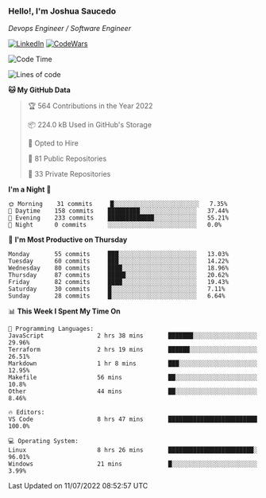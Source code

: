 ### Hello!, I'm Joshua Saucedo
*Devops Engineer / Software Engineer*  

[![LinkedIn](https://img.shields.io/badge/LinkedIn-0073b1?logo=linkedin&style=flat-square&logoColor=white)](https://www.linkedin.com/in/joshua-nathanael-saucedo-uriarte-bb0336169/)
[![CodeWars](https://www.codewars.com/users/joshuansu0897/badges/micro)](https://www.codewars.com/users/joshuansu0897)

<!--START_SECTION:waka-->
![Code Time](http://img.shields.io/badge/Code%20Time-0%20secs-blue)

![Lines of code](https://img.shields.io/badge/From%20Hello%20World%20I%27ve%20Written-2%20Million%20lines%20of%20code-blue)

**🐱 My GitHub Data** 

> 🏆 564 Contributions in the Year 2022
 > 
> 📦 224.0 kB Used in GitHub's Storage 
 > 
> 💼 Opted to Hire
 > 
> 📜 81 Public Repositories 
 > 
> 🔑 33 Private Repositories  
 > 
**I'm a Night 🦉** 

```text
🌞 Morning    31 commits     █░░░░░░░░░░░░░░░░░░░░░░░░   7.35% 
🌆 Daytime    158 commits    █████████░░░░░░░░░░░░░░░░   37.44% 
🌃 Evening    233 commits    █████████████░░░░░░░░░░░░   55.21% 
🌙 Night      0 commits      ░░░░░░░░░░░░░░░░░░░░░░░░░   0.0%

```
📅 **I'm Most Productive on Thursday** 

```text
Monday       55 commits     ███░░░░░░░░░░░░░░░░░░░░░░   13.03% 
Tuesday      60 commits     ███░░░░░░░░░░░░░░░░░░░░░░   14.22% 
Wednesday    80 commits     ████░░░░░░░░░░░░░░░░░░░░░   18.96% 
Thursday     87 commits     █████░░░░░░░░░░░░░░░░░░░░   20.62% 
Friday       82 commits     ████░░░░░░░░░░░░░░░░░░░░░   19.43% 
Saturday     30 commits     █░░░░░░░░░░░░░░░░░░░░░░░░   7.11% 
Sunday       28 commits     █░░░░░░░░░░░░░░░░░░░░░░░░   6.64%

```


📊 **This Week I Spent My Time On** 

```text
💬 Programming Languages: 
JavaScript               2 hrs 38 mins       ███████░░░░░░░░░░░░░░░░░░   29.96% 
Terraform                2 hrs 19 mins       ██████░░░░░░░░░░░░░░░░░░░   26.51% 
Markdown                 1 hr 8 mins         ███░░░░░░░░░░░░░░░░░░░░░░   12.95% 
Makefile                 56 mins             ██░░░░░░░░░░░░░░░░░░░░░░░   10.8% 
Other                    44 mins             ██░░░░░░░░░░░░░░░░░░░░░░░   8.46%

🔥 Editors: 
VS Code                  8 hrs 47 mins       █████████████████████████   100.0%

💻 Operating System: 
Linux                    8 hrs 26 mins       ████████████████████████░   96.01% 
Windows                  21 mins             █░░░░░░░░░░░░░░░░░░░░░░░░   3.99%

```


 Last Updated on 11/07/2022 08:52:57 UTC
<!--END_SECTION:waka-->
